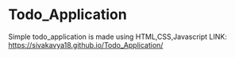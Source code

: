 # Todo_Application
Simple todo_application is made using HTML,CSS,Javascript
LINK: https://sivakavya18.github.io/Todo_Application/
